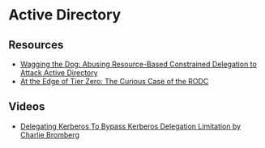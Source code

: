 # Active Directory

## Resources
- [Wagging the Dog: Abusing Resource-Based Constrained Delegation to Attack Active Directory](https://shenaniganslabs.io/2019/01/28/Wagging-the-Dog.html)
- [At the Edge of Tier Zero: The Curious Case of the RODC](https://shenaniganslabs.io/2023/01/25/RODCs.html)

## Videos
- [Delegating Kerberos To Bypass Kerberos Delegation Limitation by Charlie Bromberg](https://youtu.be/byykEId3FUs?si=d9OkjoDI0rPh2nXA)
